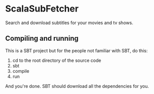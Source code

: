 ScalaSubFetcher
===============

Search and download subtitles for your movies and tv shows.


## Compiling and running
This is a SBT project but for the people not familiar with SBT, do this:
1. cd to the root directory of the source code
2. sbt
3. compile
4. run

And you're done. SBT should download all the dependencies for you.
